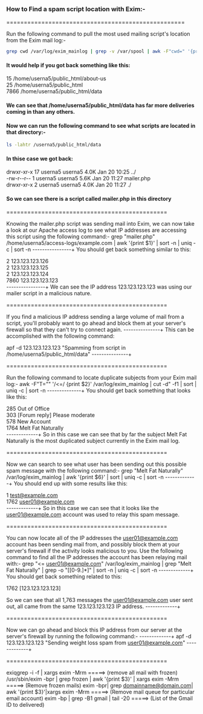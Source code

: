 ### How to Find a spam script location with Exim:-
===================================================

Run the following command to pull the most used mailing script's location from the Exim mail log:-
```sh
grep cwd /var/log/exim_mainlog | grep -v /var/spool | awk -F"cwd=" '{print $2}' | awk '{print $1}' | sort | uniq -c | sort -n
```
#### It would help if you got back something like this:
15 /home/userna5/public_html/about-us <br>
25 /home/userna5/public_html <br>
7866 /home/userna5/public_html/data <br>

#### We can see that /home/userna5/public_html/data has far more deliveries coming in than any others.


#### Now we can run the following command to see what scripts are located in that directory:-
```sh
ls -lahtr /userna5/public_html/data
```

#### In thise case we got back:
drwxr-xr-x 17 userna5 userna5 4.0K Jan 20 10:25 ../ <br>
-rw-r--r-- 1 userna5 userna5 5.6K Jan 20 11:27 mailer.php <br>
drwxr-xr-x 2 userna5 userna5 4.0K Jan 20 11:27 ./ <br>

#### So we can see there is a script called mailer.php in this directory

==============================================

Knowing the mailer.php script was sending mail into Exim, we can now take a look at our Apache access log to see what IP addresses are accessing this script using the following command:-
grep "mailer.php" /home/userna5/access-logs/example.com | awk '{print $1}' | sort -n | uniq -c | sort -n
----------------+
You should get back something similar to this:

2 123.123.123.126 <br>
2 123.123.123.125 <br>
2 123.123.123.124 <br>
7860 123.123.123.123 <br>
----------------+
We can see the IP address 123.123.123.123 was using our mailer script in a malicious nature.

==============================================

If you find a malicious IP address sending a large volume of mail from a script, you'll probably want to go ahead and block them at your server's firewall so that they can't try to connect again.
---------------+
This can be accomplished with the following command:

apf -d 123.123.123.123 "Spamming from script in /home/userna5/public_html/data"
---------------+

==============================================

Run the following command to locate duplicate subjects from your Exim mail log:-
awk -F"T=\"" '/<=/ {print $2}' /var/log/exim_mainlog | cut -d\" -f1 | sort | uniq -c | sort -n
--------------+
You should get back something that looks like this:

285 Out of Office <br>
303 [Forum reply] Please moderate <br>
578 New Account <br>
1764 Melt Fat Naturally <br>
-------------+
So in this case we can see that by far the subject Melt Fat Naturally is the most duplicated subject currently in the Exim mail log.

==============================================

Now we can search to see what user has been sending out this possible spam message with the following command:-
grep "Melt Fat Naturally" /var/log/exim_mainlog | awk '{print $6}' | sort | uniq -c | sort -n
-------------+
You should end up with some results like this:

1 test@example.com <br>
1762 user01@example.com <br>
-------------+
So in this case we can see that it looks like the user01@example.com account was used to relay this spam message.

==============================================

You can now locate all of the IP addresses the user01@example.com account has been sending mail from, and possibly block them at your server's firewall if the activity looks malicious to you.
Use the following command to find all the IP addresses the account has been relaying mail with:-
grep "<= user01@example.com" /var/log/exim_mainlog | grep "Melt Fat Naturally" | grep -o "\[[0-9.]*\]" | sort -n | uniq -c | sort -n
-------------+
You should get back something related to this:

1762 [123.123.123.123]

So we can see that all 1,763 messages the user01@example.com user sent out, all came from the same 123.123.123.123 IP address.
-------------+

==============================================

Now we can go ahead and block this IP address from our server at the server's firewall by running the following command:-
-------------+
apf -d 123.123.123.123 "Sending weight loss spam from user01@example.com"
-------------+

==============================================

exiqgrep -i -f | xargs exim -Mrm                                            =====>  (remove all mail with frozen)
/usr/sbin/exim -bpr | grep frozen | awk '{print $3}' | xargs exim -Mrm      =====>  (Remove frozen mails)
exim -bpr| grep domainname@domain.com| awk '{print $3}'|xargs exim -Mrm     =====>  (Remove mail queue for particular email account)
exim -bp | grep -B1 gmail | tail -20                                        =====>  (List of the Gmail ID to delivered)
